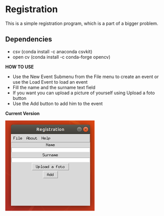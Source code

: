 # Registration
This is a simple registration program, which is a part of a bigger problem.

## Dependencies

<ul>
  <li> csv (conda install -c anaconda csvkit) </li>
  <li> open cv (conda install -c conda-forge opencv) </li>
</ul>


**HOW TO USE**
<ul>
  <li> Use the New Event Submenu from the File menu to create an event or use the Load Event to load an event  </li>
  <li> Fill the name and the surname text field </li>
  <li> If you want you can upload a picture of yourself using Upload a foto button</li>
  <li> Use the Add button to add him to the event</li>
</ul>

**Current Version**

<p><img src ="reg.png" title = "Registration Version"/> </p>
